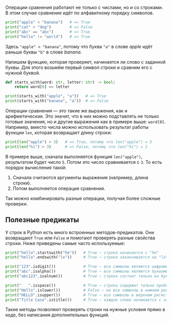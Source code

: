 Операции сравнения работают не только с числами, но и со строками. В этом случае сравнение идёт по алфавитному порядку символов.  

```python
print("apple" < "banana")   # => True
print("cat" > "dog")        # => False
print("abc" == "abc")       # => True
print("hello" != "world")   # => True
```

Здесь `"apple" < "banana"`, потому что буква `"a"` в слове *apple* идёт раньше буквы `"b"` в слове *banana*.  

Напишем функцию, которая проверяет, начинается ли слово с заданной буквы. Для этого возьмём первый символ строки и сравним его с нужной буквой.  

```python
def starts_with(word: str, letter: str) -> bool:
    return word[0] == letter

print(starts_with("apple", "a"))   # => True
print(starts_with("banana", "a"))  # => False
```

Операции сравнения — это такие же выражения, как и арифметические. Это значит, что в них можно подставлять не только готовые значения, но и другие выражения как в примере выше: `word[0]`. Например, вместо числа можно использовать результат работы функции `len`, которая возвращает длину строки:  

```python
print(len("apple") > 3)   # => True, потому что len("apple") = 5
print(len("hi") > 3)      # => False, потому что len("hi") = 2
```

В примере выше, сначала выполняется функция `len("apple")`, результатом будет число `5`. Потом это число сравнивается с `3`. То есть порядок вычисления такой:
1. Сначала считаются аргументы выражения (например, длина строки).  
2. Потом выполняется операция сравнения.  

Так можно комбинировать разные операции, получая более сложные проверки.

## Полезные предикаты

У строк в Python есть много встроенных методов-предикатов. Они возвращают `True` или `False` и помогают проверять разные свойства строки. Ниже приведены самые часто используемые:  

```python
print("hello".startswith("he"))   # True — строка начинается с "he"
print("hello".endswith("lo"))     # True — строка заканчивается на "lo"

print("123".isdigit())            # True — все символы являются цифрами
print("abc".isalpha())            # True — все символы являются буквами
print("abc123".isalnum())         # True — строка состоит только из букв и цифр

print("   ".isspace())            # True — строка содержит только пробелы
print("Hello".islower())          # False — не все символы в нижнем регистре
print("HELLO".isupper())          # True — все символы в верхнем регистре
print("Title Case".istitle())     # True — каждое слово начинается с заглавной буквы
```

Такие методы позволяют проверять строки на нужные условия прямо в коде, без написания дополнительных функций.
